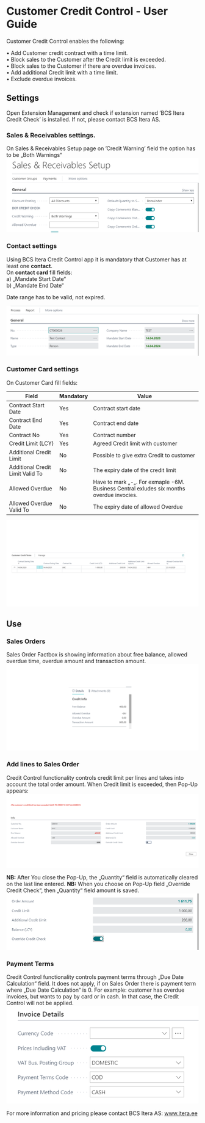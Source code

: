 # Customer Credit Control  - User Guide

Customer Credit Control enables the following:

•	Add Customer credit contract with a time limit.  
•	Block sales to the Customer after the Credit limit is exceeded.  
•	Block sales to the Customer if there are overdue invoices.    
•	Add additional Credit limit with a time limit.  
•	Exclude overdue invoices.  

## Settings
Open Extension Management and check if extension named ’BCS Itera Credit Check’ is installed. If not, please contact BCS Itera AS.  

### Sales & Receivables settings.
On Sales & Receivables Setup page on ’Credit Warning’ field the option has to be „Both Warnings“  
![SalesReceivSetup](SalesReceivSetup.png)
  
### Contact settings  
Using BCS Itera Credit Control app it is mandatory that Customer has at least one **contact**.   
On **contact card** fill fields:  
a)	„Mandate Start Date“  
b)	„Mandate End Date“  

Date range has to be valid, not expired.

![ContactCard](ContactCard.png)
 
### Customer Card settings
On Customer Card fill fields:

|**Field**|**Mandatory**|**Value**|
|-|-|-|
|Contract Start Date|Yes|Contract start date|
|Contract End Date|Yes|Contract end date|
|Contract No|Yes|Contract number|
|Credit Limit (LCY)|Yes|	Agreed Credit limit with customer|
|Additional Credit Limit|No|Possible to give extra Credit to customer|
|Additional Credit Limit Valid To|No|	The expiry date of the credit limit|
|Allowed Overdue|No|Have to mark „-„. For exmaple -6M. Business Central exludes six months overdue invocies.| 
|Allowed Overdue Valid To|No|The expiry date of allowed Overdue|  

![CustomerCard](CustomerCard.png)
 
## Use  
### Sales Orders
Sales Order Factbox is showing information about free balance, allowed overdue time, overdue amount and transaction amount.  
![FactBox](FactBox.png)
 
### Add lines to Sales Order
Credit Control functionality controls credit limit per lines and takes into account the total order amount. 
When Credit limit is exceeded, then Pop-Up appears:  
![PopUp](PopUp.png)
 
**NB:** After You close the Pop-Up, the „Quantity“ field is automatically cleared on the last line entered.
**NB:** When you choose on Pop-Up field „Override Credit Check“, then „Quantity“ field amount is saved.   
![PopUp2](PopUp2.png)
 
### Payment Terms
Credit Control functionality controls payment terms through „Due Date Calculation“ field. It does not apply, if on Sales Order there is payment term where „Due Date Calculation“ is 0. 
For example: customer has overdue invoices, but wants to pay by card or in cash. In that case, the Credit Control will not be applied.   
![PaymenTerms](PaymentTerms.png)
 
For more information and pricing please contact BCS Itera AS:
www.itera.ee

